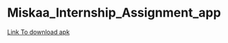 # Miskaa_Internship_Assignment_app

[Link To download  apk](https://github.com/saicharansigiri/Miskaa_Internship_Assignment_app/blob/master/app-debug.apk)
